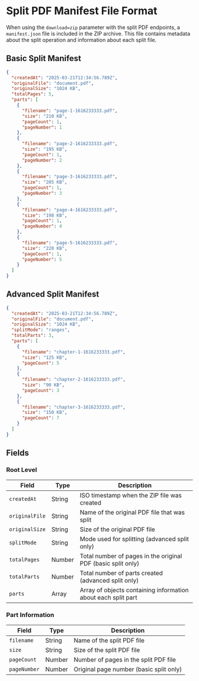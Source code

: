 # Split PDF Manifest File Format

When using the `download=zip` parameter with the split PDF endpoints, a `manifest.json` file is included in the ZIP archive. This file contains metadata about the split operation and information about each split file.

## Basic Split Manifest

```json
{
  "createdAt": "2025-03-21T12:34:56.789Z",
  "originalFile": "document.pdf",
  "originalSize": "1024 KB",
  "totalPages": 5,
  "parts": [
    {
      "filename": "page-1-1616233333.pdf",
      "size": "210 KB",
      "pageCount": 1,
      "pageNumber": 1
    },
    {
      "filename": "page-2-1616233333.pdf",
      "size": "195 KB",
      "pageCount": 1,
      "pageNumber": 2
    },
    {
      "filename": "page-3-1616233333.pdf",
      "size": "205 KB",
      "pageCount": 1,
      "pageNumber": 3
    },
    {
      "filename": "page-4-1616233333.pdf",
      "size": "198 KB",
      "pageCount": 1,
      "pageNumber": 4
    },
    {
      "filename": "page-5-1616233333.pdf",
      "size": "220 KB",
      "pageCount": 1,
      "pageNumber": 5
    }
  ]
}
```

## Advanced Split Manifest

```json
{
  "createdAt": "2025-03-21T12:34:56.789Z",
  "originalFile": "document.pdf",
  "originalSize": "1024 KB",
  "splitMode": "ranges",
  "totalParts": 3,
  "parts": [
    {
      "filename": "chapter-1-1616233333.pdf",
      "size": "125 KB",
      "pageCount": 5
    },
    {
      "filename": "chapter-2-1616233333.pdf",
      "size": "90 KB",
      "pageCount": 3
    },
    {
      "filename": "chapter-3-1616233333.pdf",
      "size": "150 KB",
      "pageCount": 7
    }
  ]
}
```

## Fields

### Root Level

| Field | Type | Description |
|-------|------|-------------|
| `createdAt` | String | ISO timestamp when the ZIP file was created |
| `originalFile` | String | Name of the original PDF file that was split |
| `originalSize` | String | Size of the original PDF file |
| `splitMode` | String | Mode used for splitting (advanced split only) |
| `totalPages` | Number | Total number of pages in the original PDF (basic split only) |
| `totalParts` | Number | Total number of parts created (advanced split only) |
| `parts` | Array | Array of objects containing information about each split part |

### Part Information

| Field | Type | Description |
|-------|------|-------------|
| `filename` | String | Name of the split PDF file |
| `size` | String | Size of the split PDF file |
| `pageCount` | Number | Number of pages in the split PDF file |
| `pageNumber` | Number | Original page number (basic split only) |

